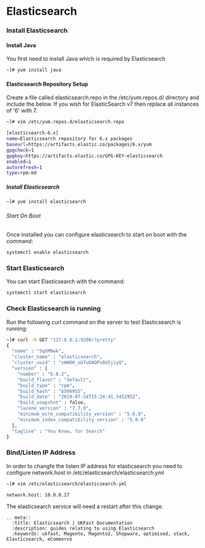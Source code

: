 # Elasticsearch

### Install Elasticsearch
#### Install Java
You first need to install Java which is required by Elasticsearch

```bash
~]# yum install java
```
#### Elasticsearch Repository Setup
Create a file called elasticsearch.repo in the /etc/yum.repos.d/ directory and include the below. If you wish for ElasticSearch v7 then replace all instances of '6' with 7.

```bash
~]# vim /etc/yum.repos.d/elasticsearch.repo

[elasticsearch-6.x]
name=Elasticsearch repository for 6.x packages
baseurl=https://artifacts.elastic.co/packages/6.x/yum
gpgcheck=1
gpgkey=https://artifacts.elastic.co/GPG-KEY-elasticsearch
enabled=1
autorefresh=1
type=rpm-md
```

##### Install Elasticsearch
```bash
~]# yum install elasticsearch 
```

###### Start On Boot
Once installed you can configure elasticsearch to start on boot with the command:

```bash
systemctl enable elasticsearch
```

### Start Elasticsearch
You can start Elasticsearch with the command:

```bash
systemctl start elasticsearch
```

### Check Elasticsearch is running
Run the following curl command on the server to test Elasticsearch is running:

```bash
~]# curl -X GET "127.0.0.1:9200/?pretty"
{
  "name" : "5qXM9wk",
  "cluster_name" : "elasticsearch",
  "cluster_uuid" : "sWWOH_oGTuOAQPs8USjiyQ",
  "version" : {
    "number" : "6.8.2",
    "build_flavor" : "default",
    "build_type" : "rpm",
    "build_hash" : "b506955",
    "build_date" : "2019-07-24T15:24:41.545295Z",
    "build_snapshot" : false,
    "lucene_version" : "7.7.0",
    "minimum_wire_compatibility_version" : "5.6.0",
    "minimum_index_compatibility_version" : "5.0.0"
  },
  "tagline" : "You Know, for Search"
}
```

### Bind/Listen IP Address
In order to changfe the listen IP address for elasticsearch you need to configure network.host in /etc/elasticsearch/elasticsearch.yml

```bash
~]# vim /etc/elasticsearch/elasticsearch.yml

network.host: 10.0.0.17
```

The elasticsearch service will need a restart after this change.


 ```eval_rst
.. meta::
   :title: Elasticsearch | UKFast Documentation
   :description: guides relating to using Elasticsearch
   :keywords: ukfast, Magento, Magento2, Shopware, optimised, stack, Elasticsearch, eCommerce
